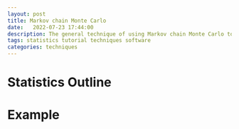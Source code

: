 ```yaml
---
layout: post
title: Markov chain Monte Carlo
date:   2022-07-23 17:44:00
description: The general technique of using Markov chain Monte Carlo to directly sample distributions
tags: statistics tutorial techniques software
categories: techniques
---
```


# Statistics Outline

# Example

